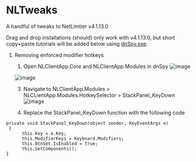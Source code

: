 # NLTweaks
A handful of tweaks to NetLimtier v4.1.13.0

Drag and drop installations (should) only work with v4.1.13.0, but short copy+paste tutorials will be added below using [dnSpy.exe](https://github.com/dnSpy/dnSpy):

1. Removing enforced modifier hotkeys
   1. Open NLClientApp.Core and NLClientApp.Modules in dnSpy
   ![image](https://github.com/kanye4king/NLTweaks/assets/124884528/ee3234a6-2879-47ce-b723-df39ca205ee4)

   ![image](https://github.com/kanye4king/NLTweaks/assets/124884528/3e1c2e02-2df9-4141-a367-55c8de855f3b)
   
   3. Navigate to NLClientApp.Modules > NLCLientApp.Modules.HotkeySelector > StackPanel_KeyDown
   ![image](https://github.com/kanye4king/NLTweaks/assets/124884528/f1d8f664-3b93-41fb-8315-348df18c6242)

   5. Replace the StackPanel_KeyDown function with the following code
   
  ```
private void StackPanel_KeyDown(object sender, KeyEventArgs e)
   {
     	this.Key = e.Key;
     	this.ModifierKeys = Keyboard.Modifiers;
     	this.BtnSet.IsEnabled = true;
     	this.SetComponents();
  }
```
  



